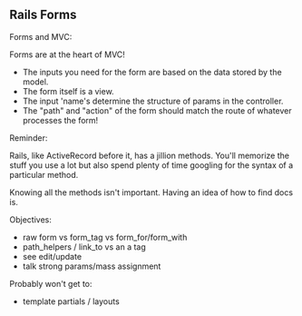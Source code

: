 ## Rails Forms

Forms and MVC:

Forms are at the heart of MVC!
  * The inputs you need for the form are based on the data stored by the model.
  * The form itself is a view.
  * The input 'name's determine the structure of params in the controller.
  * The "path" and "action" of the form should match the route of whatever processes the form!

Reminder:

Rails, like ActiveRecord before it, has a jillion methods.
You'll memorize the stuff you use a lot but also spend
plenty of time googling for the syntax of a particular method.

Knowing all the methods isn't important. Having an idea of how to find docs is.

Objectives:

* raw form vs form_tag vs form_for/form_with
* path_helpers / link_to vs an a tag
* see edit/update
* talk strong params/mass assignment

Probably won't get to:

* template partials / layouts

